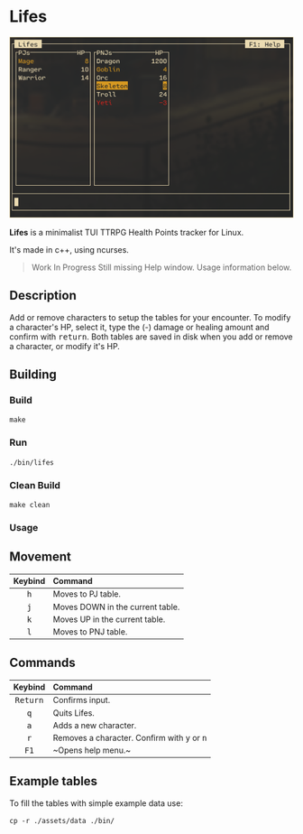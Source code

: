 # Lifes

![screenshot](https://github.com/matt-pron/lifes/blob/main/assets/screenshot.png?raw=true)

**Lifes** is a minimalist TUI TTRPG Health Points tracker for Linux.

It's made in c++, using ncurses.

> Work In Progress
> Still missing Help window. Usage information below.

## Description

Add or remove characters to setup the tables for your encounter.
To modify a character's HP, select it, type the (-) damage or healing amount and confirm with <kbd>return</kbd>.
Both tables are saved in disk when you add or remove a character, or modify it's HP.

## Building

### Build

```
make
```

### Run

```
./bin/lifes
```

### Clean Build

```
make clean
```

### Usage

## Movement

|Keybind|Command|
|:---:|:---|
|<kbd>h</kbd>|Moves to PJ table.|
|<kbd>j</kbd>|Moves DOWN in the current table.|
|<kbd>k</kbd>|Moves UP in the current table.|
|<kbd>l</kbd>|Moves to PNJ table.|

## Commands

|Keybind|Command|
|:---:|:---|
|<kbd>Return</kbd>|Confirms input.|
|<kbd>q</kbd>|Quits Lifes.|
|<kbd>a</kbd>|Adds a new character.|
|<kbd>r</kbd>|Removes a character. Confirm with <kbd>y</kbd> or <kbd>n</kbd>|
|<kbd>F1</kbd>|~Opens help menu.~|

## Example tables

To fill the tables with simple example data use:

```
cp -r ./assets/data ./bin/
```
